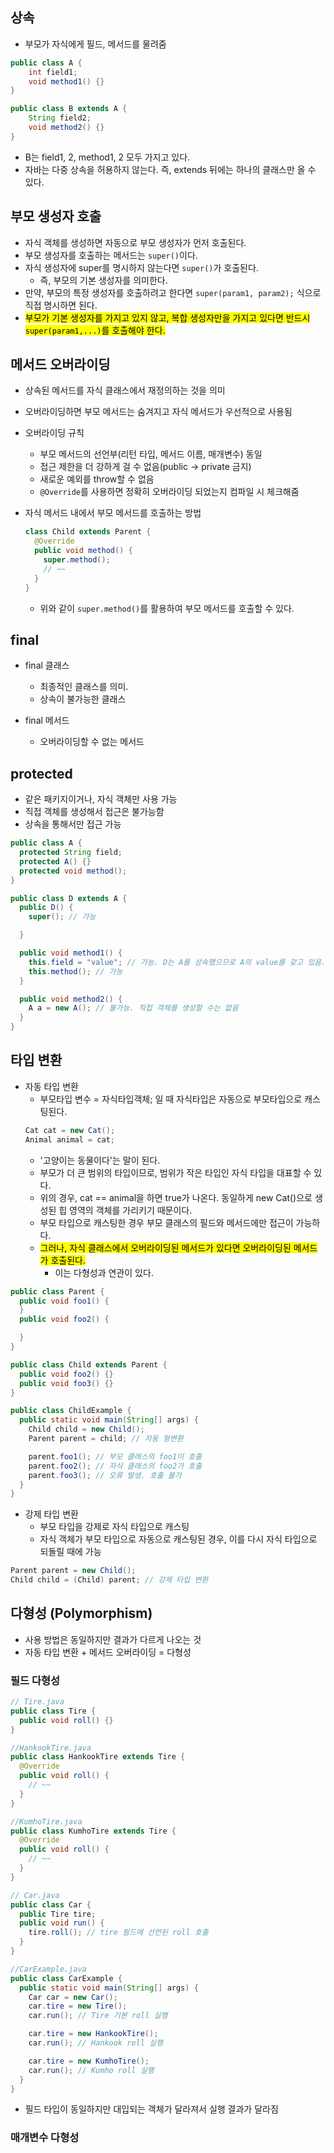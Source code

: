 ## 상속

- 부모가 자식에게 필드, 메서드를 물려줌

```java
public class A {
    int field1;
    void method1() {}
}

public class B extends A {
    String field2;
    void method2() {}
}
```

- B는 field1, 2, method1, 2 모두 가지고 있다.
- 자바는 다중 상속을 허용하지 않는다. 즉, extends 뒤에는 하나의 클래스만 올 수 있다.

## 부모 생성자 호출

- 자식 객체를 생성하면 자동으로 부모 생성자가 먼저 호출된다.
- 부모 생성자를 호출하는 메서드는 `super()`이다.
- 자식 생성자에 super를 명시하지 않는다면 `super()`가 호출된다.
  - 즉, 부모의 기본 생성자를 의미한다.
- 만약, 부모의 특정 생성자를 호출하려고 한다면 `super(param1, param2);` 식으로 직접 명시하면 된다.
- <mark>부모가 기본 생성자를 가지고 있지 않고, 복합 생성자만을 가지고 있다면 반드시 `super(param1,...)`를 호출해야 한다.</mark>

## 메서드 오버라이딩

- 상속된 메서드를 자식 클래스에서 재정의하는 것을 의미
- 오버라이딩하면 부모 메서드는 숨겨지고 자식 메서드가 우선적으로 사용됨

- 오버라이딩 규칙

  - 부모 메서드의 선언부(리턴 타입, 메서드 이름, 매개변수) 동일
  - 접근 제한을 더 강하게 걸 수 없음(public -> private 금지)
  - 새로운 예외를 throw할 수 없음
  - `@Override`를 사용하면 정확히 오버라이딩 되었는지 컴파일 시 체크해줌

- 자식 메서드 내에서 부모 메서드를 호출하는 방법
  ```java
  class Child extends Parent {
    @Override
    public void method() {
      super.method();
      // ~~
    }
  }
  ```
  - 위와 같이 `super.method()`를 활용하여 부모 메서드를 호출할 수 있다.

## final

- final 클래스

  - 최종적인 클래스를 의미.
  - 상속이 불가능한 클래스

- final 메서드
  - 오버라이딩할 수 없는 메서드

## protected

- 같은 패키지이거나, 자식 객체만 사용 가능
- 직접 객체를 생성해서 접근은 불가능함
- 상속을 통해서만 접근 가능

```java
public class A {
  protected String field;
  protected A() {}
  protected void method();
}

public class D extends A {
  public D() {
    super(); // 가능

  }

  public void method1() {
    this.field = "value"; // 가능. D는 A를 상속했으므로 A의 value를 갖고 있음.
    this.method(); // 가능
  }

  public void method2() {
    A a = new A(); // 불가능. 직접 객체를 생성할 수는 없음
  }
}
```

## 타입 변환

- 자동 타입 변환
  - 부모타입 변수 = 자식타입객체; 일 때 자식타입은 자동으로 부모타입으로 캐스팅된다.
  ```java
  Cat cat = new Cat();
  Animal animal = cat;
  ```
  - '고양이는 동물이다'는 말이 된다.
  - 부모가 더 큰 범위의 타입이므로, 범위가 작은 타입인 자식 타입을 대표할 수 있다.
  - 위의 경우, cat == animal을 하면 true가 나온다. 동일하게 new Cat()으로 생성된 힙 영역의 객체를 가리키기 때문이다.
  - 부모 타입으로 캐스팅한 경우 부모 클래스의 필드와 메서드에만 접근이 가능하다.
  - <mark>그러나, 자식 클래스에서 오버라이딩된 메서드가 있다면 오버라이딩된 메서드가 호출된다.</mark>
    - 이는 다형성과 연관이 있다.

```java
public class Parent {
  public void foo1() {
  }
  public void foo2() {

  }
}

public class Child extends Parent {
  public void foo2() {}
  public void foo3() {}
}

public class ChildExample {
  public static void main(String[] args) {
    Child child = new Child();
    Parent parent = child; // 자동 형변환

    parent.foo1(); // 부모 클래스의 foo1이 호출
    parent.foo2(); // 자식 클래스의 foo2가 호출
    parent.foo3(); // 오류 발생. 호출 불가
  }
}
```

- 강제 타입 변환
  - 부모 타입을 강제로 자식 타입으로 캐스팅
  - 자식 객체가 부모 타입으로 자동으로 캐스팅된 경우, 이를 다시 자식 타입으로 되돌릴 때에 가능

```java
Parent parent = new Child();
Child child = (Child) parent; // 강제 타입 변환
```

## 다형성 (Polymorphism)

- 사용 방법은 동일하지만 결과가 다르게 나오는 것
- 자동 타입 변환 + 메서드 오버라이딩 = 다형성

### 필드 다형성

```java
// Tire.java
public class Tire {
  public void roll() {}
}

//HankookTire.java
public class HankookTire extends Tire {
  @Override
  public void roll() {
    // ~~
  }
}

//KumhoTire.java
public class KumhoTire extends Tire {
  @Override
  public void roll() {
    // ~~
  }
}

// Car.java
public class Car {
  public Tire tire;
  public void run() {
    tire.roll(); // tire 필드에 선언된 roll 호출
  }
}

//CarExample.java
public class CarExample {
  public static void main(String[] args) {
    Car car = new Car();
    car.tire = new Tire();
    car.run(); // Tire 기본 roll 실행

    car.tire = new HankookTire();
    car.run(); // Hankook roll 실행

    car.tire = new KumhoTire();
    car.run(); // Kumho roll 실행
  }
}
```

- 필드 타입이 동일하지만 대입되는 객체가 달라져서 실행 결과가 달라짐

### 매개변수 다형성
